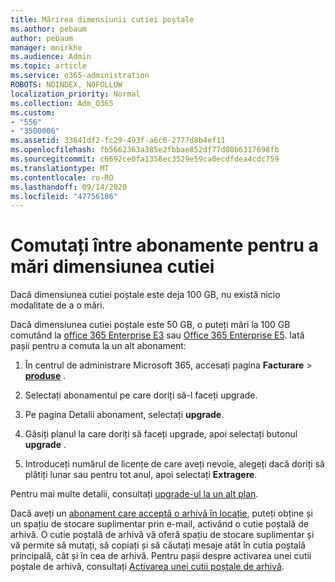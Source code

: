 ```yaml
---
title: Mărirea dimensiunii cutiei poștale
ms.author: pebaum
author: pebaum
manager: mnirkhe
ms.audience: Admin
ms.topic: article
ms.service: o365-administration
ROBOTS: NOINDEX, NOFOLLOW
localization_priority: Normal
ms.collection: Adm_O365
ms.custom:
- "556"
- "3500006"
ms.assetid: 33641df2-fc29-493f-a6c6-2777d8b4ef11
ms.openlocfilehash: fb5662363a385e2fbbae852df77d80b6317698fb
ms.sourcegitcommit: c6692ce0fa1358ec3529e59ca0ecdfdea4cdc759
ms.translationtype: MT
ms.contentlocale: ro-RO
ms.lasthandoff: 09/14/2020
ms.locfileid: "47756186"
---
```

# <a name="switch-subscriptions-to-increase-mailbox-size"></a>Comutați între abonamente pentru a mări dimensiunea cutiei

Dacă dimensiunea cutiei poștale este deja 100 GB, nu există nicio modalitate de a o mări.
  
Dacă dimensiunea cutiei poștale este 50 GB, o puteți mări la 100 GB comutând la [office 365 Enterprise E3](https://products.office.com/business/office-365-enterprise-e3-business-software) sau [Office 365 Enterprise E5](https://products.office.com/business/office-365-enterprise-e5-business-software). Iată pașii pentru a comuta la un alt abonament:
  
1. În centrul de administrare Microsoft 365, accesați pagina **Facturare** \> **[produse](https://go.microsoft.com/fwlink/p/?linkid=842054)** .

2. Selectați abonamentul pe care doriți să-l faceți upgrade.

3. Pe pagina Detalii abonament, selectați **upgrade**.

4. Găsiți planul la care doriți să faceți upgrade, apoi selectați butonul **upgrade** .

5. Introduceți numărul de licențe de care aveți nevoie, alegeți dacă doriți să plătiți lunar sau pentru tot anul, apoi selectați **Extragere**.

Pentru mai multe detalii, consultați [upgrade-ul la un alt plan](https://docs.microsoft.com/microsoft-365/commerce/subscriptions/upgrade-to-different-plan).

Dacă aveți un [abonament care acceptă o arhivă în locație](https://docs.microsoft.com/office365/servicedescriptions/exchange-online-archiving-service-description/exchange-online-archiving-service-description), puteți obține și un spațiu de stocare suplimentar prin e-mail, activând o cutie poștală de arhivă. O cutie poștală de arhivă vă oferă spațiu de stocare suplimentar și vă permite să mutați, să copiați și să căutați mesaje atât în cutia poștală principală, cât și în cea de arhivă. Pentru pașii despre activarea unei cutii poștale de arhivă, consultați [Activarea unei cutii poștale de arhivă](https://docs.microsoft.com/microsoft-365/compliance/enable-archive-mailboxes).